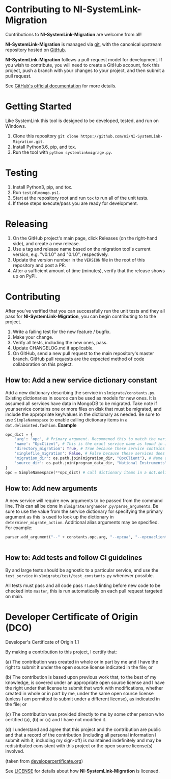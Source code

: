# Contributing to NI-SystemLink-Migration

Contributions to **NI-SystemLink-Migration** are welcome from all!

**NI-SystemLink-Migration** is managed via [git](https://git-scm.com), with the canonical upstream
repository hosted on [GitHub](https://github.com/ni/NI-SystemLink-Migration).

**NI-SystemLink-Migration** follows a pull-request model for development.  If you wish to
contribute, you will need to create a GitHub account, fork this project, push a
branch with your changes to your project, and then submit a pull request.

See [GitHub's official documentation](https://help.github.com/articles/using-pull-requests/) for more details.

# Getting Started

Like SystemLink this tool is designed to be developed, tested, and run on Windows. 

1. Clone this repository `git clone https://github.com/ni/NI-SystemLink-Migration.git`.
2. Install Python3.6, pip, and tox.
3. Run the tool with `python systemlinkmigrage.py`.

# Testing

1. Install Python3, pip, and tox.
2. Run `test/dlmongo.ps1`.
3. Start at the repository root and run `tox` to run all of the unit tests.
4. If these steps execute/pass you are ready for development.

# Releasing
1. On the GitHub project's main page, click Releases (on the right-hand side), and create a new release.
2. Use a tag and release name based on the migration tool's current version, e.g. "v0.1.0" and "0.1.0", respectively.
3. Update the version number in the `VERSION` file in the root of this repository and post a PR.
4. After a sufficient amount of time (minutes), verify that the release shows up on PyPI.

# Contributing

After you've verified that you can successfully run the unit tests and they all pass for
**NI-SystemLink-Migration**, you can begin contributing to to the project.

1. Write a failing test for the new feature / bugfix.
2. Make your change.
3. Verify all tests, including the new ones, pass.
4. Update CHANGELOG.md if applicable.
5. On GitHub, send a new pull request to the main repository's master branch. GitHub
   pull requests are the expected method of code collaboration on this project.

## How to: Add a new service dictionary constant
Add a new dictionary describing the service in `slmigrate/constants.py`. Existing dictionaries in source can be used as models for new ones. It is assumed all services have data in MongoDB to be migrated. Take note if your service contains one or more files on disk that must be migrated, and include the appropriate key/values in the dictionary as needed. Be sure to use `SimpleNamespace` to enable calling dictionary items in a `dot.deliminted.fashion`. 
**Example**
```python
opc_dict = {
    'arg': 'opc', # Primary argument. Recommened this to match the variable named assigned with SimpleNamespace
    'name': "OpcClient", # This is the exact service name as found in JSOJ files in C:\ProgramData\National Instruments\Skyline\Config
    'directory_migration': True, # True because these service contains data within a directory
    'singlefile_migration': False, # False because these services does not migrate single files
    'migration_dir': os.path.join(migration_dir, "OpcClient"), # Name of migration directory for this service
    'source_dir': os.path.join(program_data_dir, "National Instruments", "Skyline", "Data", "OpcClient") # Directory containing service data to be migrated. 
}
opc = SimpleNamespace(**opc_dict) # call dictionary items in a dot.deliminted.fashion rather than access the dictionary directly
```

## How to: Add new arguments
A new service will require new arguments to be passed from the command line. This can all be done in `slmigrate/arghander.py/parse_arguments`. Be sure to use the value from the service dictionary for specifying the primary argument as this is used to look up the dictionary in `determiner_migrate_action`. Additional alias arguments may be specified. For example:

```python
parser.add_argument("--" + constants.opc.arg, "--opcua", "--opcuaclient", help="Migrate OPCUA sessions and certificates", action="store_true")
    
```

## How to: Add tests and follow CI guidelines
By and large tests should be agnostic to a particular service, and use the `test_service` in `slmigrate/test/test_constants.py` whenever possible. 

All tests must pass and all code pass `flake8` linting before new code to be checked into `master`, this is run automatically on each pull request targeted on main. 

# Developer Certificate of Origin (DCO)

   Developer's Certificate of Origin 1.1

   By making a contribution to this project, I certify that:

   (a) The contribution was created in whole or in part by me and I
       have the right to submit it under the open source license
       indicated in the file; or

   (b) The contribution is based upon previous work that, to the best
       of my knowledge, is covered under an appropriate open source
       license and I have the right under that license to submit that
       work with modifications, whether created in whole or in part
       by me, under the same open source license (unless I am
       permitted to submit under a different license), as indicated
       in the file; or

   (c) The contribution was provided directly to me by some other
       person who certified (a), (b) or (c) and I have not modified
       it.

   (d) I understand and agree that this project and the contribution
       are public and that a record of the contribution (including all
       personal information I submit with it, including my sign-off) is
       maintained indefinitely and may be redistributed consistent with
       this project or the open source license(s) involved.

(taken from [developercertificate.org](https://developercertificate.org/))

See [LICENSE](https://github.com/ni/NI-SystemLink-Migration/blob/main/LICENSE)
for details about how **NI-SystemLink-Migration** is licensed.
